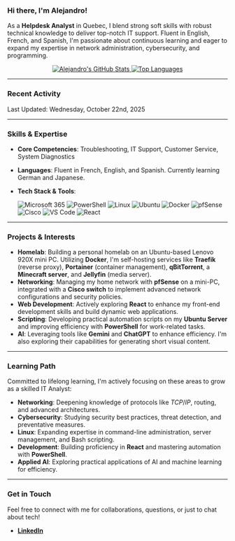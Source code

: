 ### Hi there, I'm Alejandro!

As a **Helpdesk Analyst** in Quebec, I blend strong soft skills with robust technical knowledge to deliver top-notch IT support. Fluent in English, French, and Spanish, I'm passionate about continuous learning and eager to expand my expertise in network administration, cybersecurity, and programming.

<p align="center">
  <a href="https://github.com/ulen7">
    <img src="https://github-readme-stats.vercel.app/api?username=ulen7&show_icons=true&theme=dracula&hide_border=true&count_private=true" alt="Alejandro's GitHub Stats" />
  </a>
  <a href="https://github.com/ulen7">
    <img src="https://github-readme-stats.vercel.app/api/top-langs/?username=ulen7&layout=compact&theme=dracula&hide_border=true" alt="Top Languages" />
  </a>
</p>

---
### Recent Activity

<!--RECENT_ACTIVITY:start-->
<!--RECENT_ACTIVITY:end-->

<!--RECENT_ACTIVITY:last_update-->
Last Updated: Wednesday, October 22nd, 2025
<!--RECENT_ACTIVITY:last_update_end-->
---

### Skills & Expertise

* **Core Competencies**: Troubleshooting, IT Support, Customer Service, System Diagnostics
* **Languages**: Fluent in French, English, and Spanish. Currently learning German and Japanese.
* **Tech Stack & Tools**:

    <p>
        <img src="https://img.shields.io/badge/Microsoft_365-28A8EA?style=for-the-badge&logo=microsoft-office&logoColor=white" alt="Microsoft 365"/>
        <img src="https://img.shields.io/badge/powershell-5391FE?style=for-the-badge&logo=powershell&logoColor=white" alt="PowerShell"/>
        <img src="https://img.shields.io/badge/Linux-FCC624?style=for-the-badge&logo=linux&logoColor=black" alt="Linux"/>
        <img src="https://img.shields.io/badge/Ubuntu-E95420?style=for-the-badge&logo=ubuntu&logoColor=white" alt="Ubuntu"/>
        <img src="https://img.shields.io/badge/Docker-2496ED?style=for-the-badge&logo=docker&logoColor=white" alt="Docker"/>
        <img src="https://img.shields.io/badge/pfSense-B80000?style=for-the-badge&logo=pfsense&logoColor=white" alt="pfSense"/>
        <img src="https://img.shields.io/badge/Cisco-1BA0D7?style=for-the-badge&logo=cisco&logoColor=white" alt="Cisco"/>
        <img src="https://img.shields.io/badge/Visual_Studio_Code-007ACC?style=for-the-badge&logo=visual-studio-code&logoColor=white" alt="VS Code"/>
        <img src="https://img.shields.io/badge/React-20232A?style=for-the-badge&logo=react&logoColor=61DAFB" alt="React"/>
    </p>

---

### Projects & Interests

* **Homelab**: Building a personal homelab on an Ubuntu-based Lenovo 920X mini PC. Utilizing **Docker**, I'm self-hosting services like **Traefik** (reverse proxy), **Portainer** (container management), **qBitTorrent**, a **Minecraft server**, and **Jellyfin** (media server).
* **Networking**: Managing my home network with **pfSense** on a mini-PC, integrated with a **Cisco switch** to implement advanced network configurations and security policies.
* **Web Development**: Actively exploring **React** to enhance my front-end development skills and build dynamic web applications.
* **Scripting**: Developing practical automation scripts on my **Ubuntu Server** and improving efficiency with **PowerShell** for work-related tasks.
* **AI**: Leveraging tools like **Gemini** and **ChatGPT** to enhance efficiency. I'm also exploring their capabilities for generating short visual content.

---

### Learning Path

Committed to lifelong learning, I'm actively focusing on these areas to grow as a skilled IT Analyst:

* **Networking**: Deepening knowledge of protocols like $TCP/IP$, routing, and advanced architectures.
* **Cybersecurity**: Studying security best practices, threat detection, and preventative measures.
* **Linux**: Expanding expertise in command-line administration, server management, and Bash scripting.
* **Development**: Building proficiency in **React** and mastering automation with **PowerShell**.
* **Applied AI**: Exploring practical applications of AI and machine learning for efficiency.

---

### Get in Touch

Feel free to connect with me for collaborations, questions, or just to chat about tech!

* [**LinkedIn**](https://www.linkedin.com/in/alensm/)

